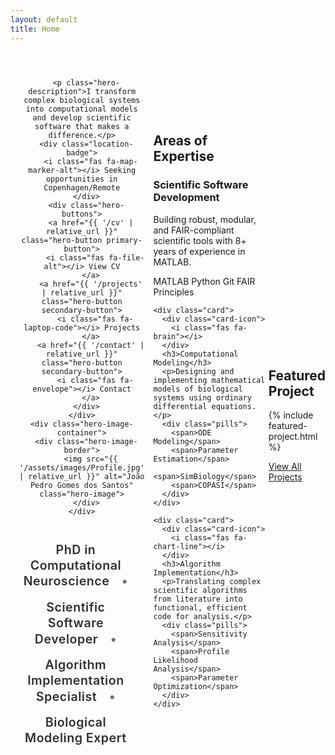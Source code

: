 ```yaml
---
layout: default
title: Home
---
```


<div class="hero-section">
  <div class="hero-background"></div>
  <div class="hero-content">
  <div class="attributes-list">
    <h2>
      <span class="attribute-item">PhD in Computational Neuroscience</span>
      <span class="attribute-item">Scientific Software Developer</span>
      <span class="attribute-item">Algorithm Implementation Specialist</span>
      <span class="attribute-item">Biological Modeling Expert</span>
    </h2>
  </div>
    <div class="hero-text">
      
      <p class="hero-description">I transform complex biological systems into computational models and develop scientific software that makes a difference.</p>
      <div class="location-badge">
        <i class="fas fa-map-marker-alt"></i> Seeking opportunities in Copenhagen/Remote
      </div>
      <div class="hero-buttons">
        <a href="{{ '/cv' | relative_url }}" class="hero-button primary-button">
          <i class="fas fa-file-alt"></i> View CV
        </a>
        <a href="{{ '/projects' | relative_url }}" class="hero-button secondary-button">
          <i class="fas fa-laptop-code"></i> Projects
        </a>
        <a href="{{ '/contact' | relative_url }}" class="hero-button secondary-button">
          <i class="fas fa-envelope"></i> Contact
        </a>
      </div>
	</div>
    <div class="hero-image-container">
      <div class="hero-image-border">
        <img src="{{ '/assets/images/Profile.jpg' | relative_url }}" alt="João Pedro Gomes dos Santos" class="hero-image">
      </div>
    </div>
  </div>
</div>

<section class="section">
  <h2 class="section-heading"><span class="heading-icon"><i class="fas fa-star"></i></span> Areas of Expertise</h2>
  <div class="grid">
    <div class="card">
      <div class="card-icon">
        <i class="fas fa-laptop-code"></i>
      </div>
      <h3>Scientific Software Development</h3>
      <p>Building robust, modular, and FAIR-compliant scientific tools with 8+ years of experience in MATLAB.</p>
      <div class="pills">
        <span>MATLAB</span>
        <span>Python</span>
        <span>Git</span>
        <span>FAIR Principles</span>
      </div>
    </div>
	
    <div class="card">
      <div class="card-icon">
        <i class="fas fa-brain"></i>
      </div>
      <h3>Computational Modeling</h3>
      <p>Designing and implementing mathematical models of biological systems using ordinary differential equations.</p>
      <div class="pills">
        <span>ODE Modeling</span>
        <span>Parameter Estimation</span>
        <span>SimBiology</span>
        <span>COPASI</span>
      </div>
    </div>
	
    <div class="card">
      <div class="card-icon">
        <i class="fas fa-chart-line"></i>
      </div>
      <h3>Algorithm Implementation</h3>
      <p>Translating complex scientific algorithms from literature into functional, efficient code for analysis.</p>
      <div class="pills">
        <span>Sensitivity Analysis</span>
        <span>Profile Likelihood Analysis</span>
        <span>Parameter Optimization</span>
      </div>
    </div>
  </div>
</section>

<section class="featured-project">
  <h2 class="section-heading"><span class="heading-icon"><i class="fas fa-award"></i></span> Featured Project</h2>
  
  {% include featured-project.html %}
  
  <div class="view-more-projects">
    <a href="{{ '/projects' | relative_url }}" class="view-more-link">
      View All Projects <i class="fas fa-arrow-right"></i>
    </a>
  </div>
</section>

<style>
/* Enhanced hero section styles */
.hero-section {
  position: relative;
  min-height: 500px;
  overflow: hidden;
  display: flex;
  align-items: center;
  padding: 0;
  margin-bottom: var(--section-spacing);
}

.hero-background {
  position: absolute;
  top: 0;
  left: 0;
  right: 0;
  bottom: 0;
  background: linear-gradient(135deg, var(--primary-light) 0%, var(--white) 100%);
  z-index: 0;
}

.hero-background::before {
  content: '';
  position: absolute;
  top: 0;
  left: 0;
  right: 0;
  bottom: 0;
  background-image: radial-gradient(var(--primary-light) 1px, transparent 1px);
  background-size: 20px 20px;
  opacity: 0.5;
}

.hero-content {
  display: flex;
  justify-content: space-between;
  align-items: center;
  max-width: 1200px;
  width: 100%;
  padding: 4em;
  margin: 0 auto;
  position: relative;
  z-index: 1;
}

.hero-text {
  flex: 3;
  max-width: 600px;
}

.hero-text h1 {
  font-size: 2.5em;
  color: var(--primary-color);
  margin-bottom: 0.2em;
  line-height: 1.2;
}

.hero-description {
  font-size: 1.2em;
  margin-bottom: 1.5em;
  color: var(--text-dark);
  line-height: 1.6;
}

.hero-image-container {
  flex: 1;
  display: flex;
  justify-content: center;
  align-items: center;
  padding-left: 2em;
}

.hero-image-border {
  position: relative;
  width: 250px;
  height: 250px;
  border-radius: 60% 40% 50% 50% / 50% 60% 40% 50%;
  overflow: hidden;
  box-shadow: 0 15px 30px var(--shadow-strong);
  animation: morph 8s ease-in-out infinite;
  border: 5px solid var(--white);
}

@keyframes morph {
  0% { border-radius: 60% 40% 50% 50% / 50% 60% 40% 50%; }
  50% { border-radius: 40% 60% 40% 60% / 60% 40% 60% 40%; }
  100% { border-radius: 60% 40% 50% 50% / 50% 60% 40% 50%; }
}

.hero-image {
  width: 100%;
  height: 100%;
  object-fit: cover;
  object-position: center top;
}

.hero-buttons {
  display: flex;
  gap: 1em;
  margin-top: 2em;
}

.hero-button {
  display: inline-flex;
  align-items: center;
  justify-content: center;
  gap: 0.5em;
  padding: 0.8em 1.8em;
  border-radius: 50px;
  font-weight: 600;
  transition: all var(--transition);
  box-shadow: 0 4px 8px var(--shadow);
  min-width: 160px;
}

.hero-button:hover {
  transform: translateY(-3px);
  box-shadow: 0 8px 16px var(--shadow-strong);
}

/* Attributes list styling */
.attributes-list h2 {
  display: flex;
  flex-wrap: wrap;
  gap: 0.5em;
  font-size: 1.4em;
  color: var(--primary-color);
  font-weight: 600;
  letter-spacing: 0.5px;
  margin: 0 0 1em 0;
  line-height: 1.3;
  height: auto;
}

.attribute-item {
  position: relative;
  display: inline;
  opacity: 0.9;
  margin-right: 1em;
}

.attribute-item:not(:last-child)::after {
  content: "•";
  margin-left: 1em;
  opacity: 0.7;
}


.location-badge {
  display: inline-flex;
  align-items: center;
  gap: 0.5em;
  background-color: var(--primary-light);
  color: var(--primary-dark);
  padding: 0.5em 1em;
  border-radius: 50px;
  font-size: 0.9em;
  font-weight: 600;
  margin-top: 1em;
  box-shadow: 0 2px 5px var(--shadow);
}

@media (max-width: 992px) {
  .hero-content {
    flex-direction: column-reverse;
    text-align: center;
    padding: 2em 1em;
  }
  
  .hero-text {
    max-width: 100%;
    margin-bottom: 2em;
  }
  
  .attributes-list h2 {
    margin: 0 auto 1em auto;
  }
  
  .hero-image-container {
    padding-left: 0;
  }
  
  .hero-buttons {
    justify-content: center;
  }
}

@media (max-width: 768px) {
  .hero-text h1 {
    font-size: 2.2em;
  }
  
  .hero-image-border {
    width: 200px;
    height: 200px;
  }
  
  .attributes-list h2 {
    font-size: 1.2em;
  }
}

/* Hero Section Fixes */
.hero-section {
  position: relative;
  min-height: 500px;
  overflow: hidden;
  display: flex;
  align-items: center;
  padding: 0;
  margin-bottom: var(--section-spacing);
}

.hero-content {
  display: flex;
  justify-content: space-between;
  align-items: center;
  max-width: 1200px;
  width: 100%;
  padding: 4em;
  margin: 0 auto;
  position: relative;
  z-index: 1;
}

.hero-text {
  flex: 3;
  max-width: 600px;
}

.hero-text h1 {
  font-size: 2.5em;
  color: var(--primary-color);
  margin-bottom: 0.2em;
  line-height: 1.2;
}

/* Attributes list styling */
.attributes-list h2 {
  display: flex;
  flex-direction: column;
  gap: 0.5em;
  font-size: 1.4em;
  color: var(--primary-color);
  font-weight: 600;
  letter-spacing: 0.5px;
  margin: 0 0 1em 0;
  line-height: 1.3;
  height: auto;
}

.attribute-item {
  position: relative;
  display: block;
  opacity: 0.9;
  margin-bottom: 0.3em;
}

.hero-image-container {
  flex: 1;
  display: flex;
  justify-content: center;
  align-items: center;
  padding-left: 2em;
}

.hero-image-border {
  position: relative;
  width: 250px;
  height: 250px;
  border-radius: 60% 40% 50% 50% / 50% 60% 40% 50%;
  overflow: hidden;
  box-shadow: 0 15px 30px var(--shadow-strong);
  animation: morph 8s ease-in-out infinite;
  border: 5px solid var(--white);
}

.hero-image {
  width: 100%;
  height: 100%;
  object-fit: cover;
  object-position: center top;
}

@media (max-width: 992px) {
  .hero-content {
    flex-direction: column-reverse;
    text-align: center;
    padding: 2em 1em;
  }
  
  .hero-text {
    max-width: 100%;
    margin-bottom: 2em;
  }
  
  .attributes-list h2 {
    margin: 0 auto 1em auto;
  }
  
  .hero-image-container {
    padding-left: 0;
    margin-bottom: 2em;
  }
  
  .hero-buttons {
    justify-content: center;
  }
}

@media (max-width: 768px) {
  .hero-text h1 {
    font-size: 2.2em;
  }
  
  .hero-image-border {
    width: 200px;
    height: 200px;
  }
  
  .attributes-list h2 {
    font-size: 1.2em;
	justify-content: center;
  }
  
  .attribute-item {
    margin-bottom: 0.5em;
  }
}
}
</style>